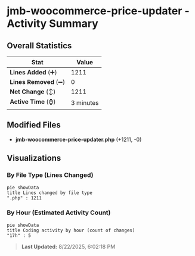# jmb-woocommerce-price-updater - Activity Summary 

## Overall Statistics

| Stat                   | Value                                                             |
| ---------------------- | ----------------------------------------------------------------- |
| **Lines Added** (➕)   | 1211                                          |
| **Lines Removed** (➖) | 0                                        |
| **Net Change** (↕)    | 1211                |
| **Active Time** (⌚)   | 3 minutes |


## Modified Files
- **jmb-woocommerce-price-updater.php** (+1211, -0)

## Visualizations

### By File Type (Lines Changed)

```mermaid
pie showData
title Lines changed by file type
".php" : 1211
```

### By Hour (Estimated Activity Count)

```mermaid
pie showData
title Coding activity by hour (count of changes)
"17h" : 5
```


> **Last Updated:** 8/22/2025, 6:02:18 PM